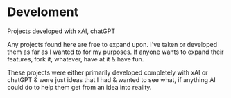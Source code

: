 # Develoment
Projects developed with xAI, chatGPT

Any projects found here are free to expand upon. I've taken or developed them as far as I wanted to for my purposes.
If anyone wants to expand their features, fork it, whatever, have at it & have fun.

These projects were either primarily developed completely with xAI or chatGPT & were just ideas that I had & wanted to see
what, if anything AI could do to help them get from an idea into reality.

